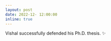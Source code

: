 ```yaml
---
layout: post
date: 2022-12- 12:00:00
inline: true
---
```


Vishal successfully defended his Ph.D. thesis. :sparkles:
